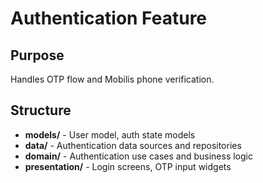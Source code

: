 # Authentication Feature

## Purpose
Handles OTP flow and Mobilis phone verification.

## Structure
- **models/** - User model, auth state models
- **data/** - Authentication data sources and repositories
- **domain/** - Authentication use cases and business logic
- **presentation/** - Login screens, OTP input widgets
